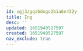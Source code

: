 ```yaml
---
id: xgj3zgqzbdugo2b1a6e432y
title: Ing
desc: ''
updated: 1651940527597
created: 1651940527597
nav_exclude: true
---
```



